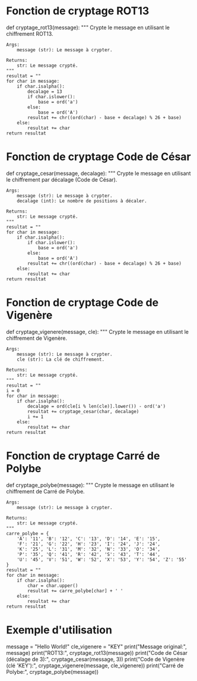 # Fonction de cryptage ROT13
def cryptage_rot13(message):
    """
    Crypte le message en utilisant le chiffrement ROT13.

    Args:
        message (str): Le message à crypter.

    Returns:
        str: Le message crypté.
    """
    resultat = ""
    for char in message:
        if char.isalpha():
            decalage = 13
            if char.islower():
                base = ord('a')
            else:
                base = ord('A')
            resultat += chr((ord(char) - base + decalage) % 26 + base)
        else:
            resultat += char
    return resultat

# Fonction de cryptage Code de César
def cryptage_cesar(message, decalage):
    """
    Crypte le message en utilisant le chiffrement par décalage (Code de César).

    Args:
        message (str): Le message à crypter.
        decalage (int): Le nombre de positions à décaler.

    Returns:
        str: Le message crypté.
    """
    resultat = ""
    for char in message:
        if char.isalpha():
            if char.islower():
                base = ord('a')
            else:
                base = ord('A')
            resultat += chr((ord(char) - base + decalage) % 26 + base)
        else:
            resultat += char
    return resultat

# Fonction de cryptage Code de Vigenère
def cryptage_vigenere(message, cle):
    """
    Crypte le message en utilisant le chiffrement de Vigenère.

    Args:
        message (str): Le message à crypter.
        cle (str): La clé de chiffrement.

    Returns:
        str: Le message crypté.
    """
    resultat = ""
    i = 0
    for char in message:
        if char.isalpha():
            decalage = ord(cle[i % len(cle)].lower()) - ord('a')
            resultat += cryptage_cesar(char, decalage)
            i += 1
        else:
            resultat += char
    return resultat

# Fonction de cryptage Carré de Polybe
def cryptage_polybe(message):
    """
    Crypte le message en utilisant le chiffrement de Carré de Polybe.

    Args:
        message (str): Le message à crypter.

    Returns:
        str: Le message crypté.
    """
    carre_polybe = {
        'A': '11', 'B': '12', 'C': '13', 'D': '14', 'E': '15',
        'F': '21', 'G': '22', 'H': '23', 'I': '24', 'J': '24',
        'K': '25', 'L': '31', 'M': '32', 'N': '33', 'O': '34',
        'P': '35', 'Q': '41', 'R': '42', 'S': '43', 'T': '44',
        'U': '45', 'V': '51', 'W': '52', 'X': '53', 'Y': '54', 'Z': '55'
    }
    resultat = ""
    for char in message:
        if char.isalpha():
            char = char.upper()
            resultat += carre_polybe[char] + ' '
        else:
            resultat += char
    return resultat

# Exemple d'utilisation
message = "Hello World!"
cle_vigenere = "KEY"
print("Message original:", message)
print("ROT13:", cryptage_rot13(message))
print("Code de César (décalage de 3):", cryptage_cesar(message, 3))
print("Code de Vigenère (clé 'KEY'):", cryptage_vigenere(message, cle_vigenere))
print("Carré de Polybe:", cryptage_polybe(message))


<!---
T1T1Negrion-971/T1T1Negrion-971 is a ✨ special ✨ repository because its `README.md` (this file) appears on your GitHub profile.
You can click the Preview link to take a look at your changes.
--->
